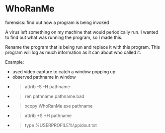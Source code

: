 # WhoRanMe
forensics: find out how a program is being invoked

A virus left something on my machine that would periodically run. I wanted to find out what was running the program, so I made this.

Rename the program that is being run and replace it with this program.  This program will log as much information as it can about who called it.

Example:
 - used video capture to catch a window popping up
 - observed pathname in window
 - > attrib -S -H pathname
 - > ren pathname pathname.bad
 - > xcopy WhoRanMe.exe pathname
 - > attrib +S +H pathname
 - > type %USERPROFILE%\ppidout.txt
 
